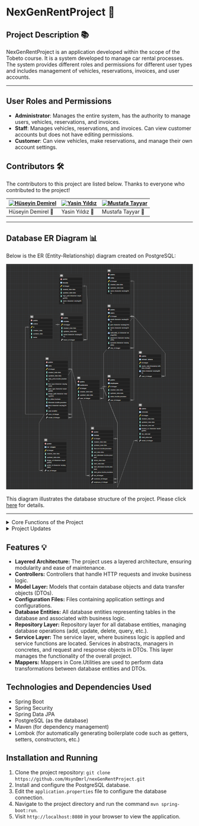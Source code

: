 # NexGenRentProject 🚗

## Project Description 📚 

NexGenRentProject is an application developed within the scope of the Tobeto course. It is a system developed to manage car rental processes. The system provides different roles and permissions for different user types and includes management of vehicles, reservations, invoices, and user accounts.

---

## User Roles and Permissions
- **Administrator**: Manages the entire system, has the authority to manage users, vehicles, reservations, and invoices.
- **Staff**: Manages vehicles, reservations, and invoices. Can view customer accounts but does not have editing permissions.
- **Customer**: Can view vehicles, make reservations, and manage their own account settings.

## Contributors 🛠️

The contributors to this project are listed below. Thanks to everyone who contributed to the project!

| [![Hüseyin Demirel](https://github.com/hsyndmrl.png)](https://github.com/HsynDmrl) | [![Yasin Yıldız](https://github.com/PickerWork.png)](https://github.com/yasinydz) | [![Mustafa Tayyar](https://github.com/urmustafa.png)](https://github.com/urmustafa) |
| --- | --- | --- |
| Hüseyin Demirel 🤝 | Yasin Yıldız 🤝 | Mustafa Tayyar 🤝|

--- 

## Database ER Diagram 📊 

Below is the ER (Entity-Relationship) diagram created on PostgreSQL:

![ER Diagram](https://github.com/HsynDmrl/nexGenRentProject/blob/main/ERD.PNG)

This diagram illustrates the database structure of the project. Please click [here](https://github.com/HsynDmrl/nexGenRentProject/blob/main/ERD.PNG) for details.

---

<details>
<summary>Core Functions of the Project</summary>

The project aims to manage car rental processes and streamline them for users. By providing specific roles and permissions for different user types, the system offers a customized experience to meet user needs. For example, while administrators oversee the entire system, staff manage vehicles, reservations, and invoices, and customers can manage their own accounts.

The project structure is built using Spring Boot and follows a modular approach. Controllers route HTTP requests and invoke business logic, the service layer implements business logic and performs database operations, the repository layer contains components for performing database operations, and the model layer contains database objects and data transfer objects (DTOs). Additionally, configuration files are present for project configuration.

Technologies used in the project include Spring Boot, Spring Security, Spring Data JPA, PostgreSQL, and Maven among others. Tools such as Lombok are also used to automatically generate boilerplate code.

Installation and running of the project is straightforward. After cloning the relevant GitHub repository, PostgreSQL database setup is performed, and the configuration file is edited before running the project. This allows the application to be viewed in the browser.

Sample classes and functions within the project serve various purposes in different areas and are used to ensure the correctness of the overall logic. These classes include functions for managing administrators and users, vehicle management, invoice management, and more.

</details>

<details>
<summary>Project Updates</summary>

- Implementation of "Model Mapper" for auto mapping has been added to the project. Now, when listing vehicle data, plate, mileage, price, year, model name, and color name information is displayed in order.

- Request-Response pattern has been adhered to for all operations.

- Spaces in the "Plate" section are removed when adding a vehicle.

- Relevant coding has been done in the ModelService. One service calls another service instead of the repository of another entity.

- ER Diagram has been added to the project.

- Swagger support has been added to the system.

- Necessary coding has been done in the Service layer to validate the existence of the model associated with ModelId in the database. This made GetAll and Add operations for the Car entity more reliable.

- Coding for the "Car" entity in the Service layer has been completed to perform CRUD operations. Through these codings, relevant endpoints are connected in the controller layer.

- Checks and validations during addition and update operations include:
  - The "Mileage" field cannot be less than 0.
  - Compliance of the "Plate" field with Turkish plate is checked with Regex.
  - The year information must be between 2005 and 2024.
  - DailyPrice cannot be less than 0.
  - ModelId and ColorId cannot be less than 0.
  - Spaces in the "Plate" section are removed when adding a vehicle.
  - The given ModelId must exist in the database (coding done in ModelService).
  - The given ColorId must exist in the database.
  - Another vehicle with the same plate should not exist.

With these updates, the system operates more reliably and healthily.

</details>

## Features 💡

- **Layered Architecture:** The project uses a layered architecture, ensuring modularity and ease of maintenance.
- **Controllers:** Controllers that handle HTTP requests and invoke business logic.
- **Model Layer:** Models that contain database objects and data transfer objects (DTOs).
- **Configuration Files:** Files containing application settings and configurations.
- **Database Entities:** All database entities representing tables in the database and associated with business logic.
- **Repository Layer:** Repository layer for all database entities, managing database operations (add, update, delete, query, etc.).
- **Service Layer:** The service layer, where business logic is applied and service functions are located. Services in abstracts, managers in concretes, and request and response objects in DTOs. This layer manages the functionality of the overall project.
- **Mappers:** Mappers in Core.Utilities are used to perform data transformations between database entities and DTOs.

## Technologies and Dependencies Used
- Spring Boot
- Spring Security
- Spring Data JPA
- PostgreSQL (as the database)
- Maven (for dependency management)
- Lombok (for automatically generating boilerplate code such as getters, setters, constructors, etc.)

## Installation and Running
1. Clone the project repository: `git clone https://github.com/HsynDmrl/nexGenRentProject.git`
2. Install and configure the PostgreSQL database.
3. Edit the `application.properties` file to configure the database connection.
4. Navigate to the project directory and run the command `mvn spring-boot:run`.
5. Visit `http://localhost:8080` in your browser to view the application.
